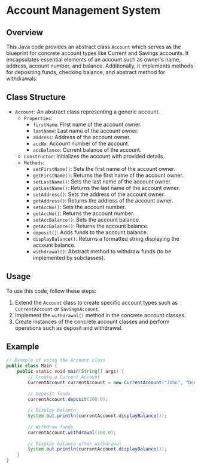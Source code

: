 # Account Management System

## Overview
This Java code provides an abstract class `Account` which serves as the blueprint for concrete account types like Current and Savings accounts. It encapsulates essential elements of an account such as owner's name, address, account number, and balance. Additionally, it implements methods for depositing funds, checking balance, and abstract method for withdrawals.

## Class Structure
- `Account`: An abstract class representing a generic account.
    - `Properties`:
        - `firstName`: First name of the account owner.
        - `lastName`: Last name of the account owner.
        - `address`: Address of the account owner.
        - `accNo`: Account number of the account.
        - `accBalance`: Current balance of the account.
    - `Constructor`: Initializes the account with provided details.
    - `Methods`:
        - `setFirstName()`: Sets the first name of the account owner.
        - `getFirstName()`: Returns the first name of the account owner.
        - `setLastName()`: Sets the last name of the account owner.
        - `getLastName()`: Returns the last name of the account owner.
        - `setAddress()`: Sets the address of the account owner.
        - `getAddress()`: Returns the address of the account owner.
        - `setAccNo()`: Sets the account number.
        - `getAccNo()`: Returns the account number.
        - `setAccBalance()`: Sets the account balance.
        - `getAccBalance()`: Returns the account balance.
        - `deposit()`: Adds funds to the account balance.
        - `displayBalance()`: Returns a formatted string displaying the account balance.
        - `withdrawal()`: Abstract method to withdraw funds (to be implemented by subclasses).

## Usage
To use this code, follow these steps:
1. Extend the `Account` class to create specific account types such as `CurrentAccount` or `SavingsAccount`.
2. Implement the `withdrawal()` method in the concrete account classes.
3. Create instances of the concrete account classes and perform operations such as deposit and withdrawal.

## Example
```java
// Example of using the Account class
public class Main {
    public static void main(String[] args) {
        // Create a Current Account
        CurrentAccount currentAccount = new CurrentAccount("John", "Doe", "123 Main St", 1001, 500.0);
        
        // Deposit funds
        currentAccount.deposit(200.0);
        
        // Display balance
        System.out.println(currentAccount.displayBalance());
        
        // Withdraw funds
        currentAccount.withdrawal(100.0);
        
        // Display balance after withdrawal
        System.out.println(currentAccount.displayBalance());
    }
}
